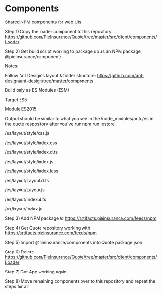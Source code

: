 # Components
Shared NPM components for web UIs

Step 1) Copy the loader component to this repository: https://github.com/PieInsurance/Quote/tree/master/src/client/components/Loader

Step 2) Get build script working to package up as an NPM package @pieinsurance/components

Notes:

Follow Ant Design's layout & folder structure: https://github.com/ant-design/ant-design/tree/master/components

Build only as ES Modules (ESM)

Target ES5

Module ES2015

Output should be similar to what you see in the /node_modules/antd/es in the quote respository after you've run npm run restore

/es/layout/style/css.js

/es/layout/style/index.css

/es/layout/style/index.d.ts

/es/layout/style/index.js

/es/layout/style/index.less

/es/layout/Layout.d.ts

/es/layout/Layout.js

/es/layout/index.d.ts

/es/layout/index.js

Step 3) Add NPM package to https://artifacts.pieinsurance.com/feeds/npm

Step 4) Get Quote repository working with https://artifacts.pieinsurance.com/feeds/npm

Step 5) Import @pieinsurance/components into Quote package.json

Step 6) Delete https://github.com/PieInsurance/Quote/tree/master/src/client/components/Loader

Step 7) Get App working again

Step 8) Move remaining components over to this repository and repeat the steps for all
